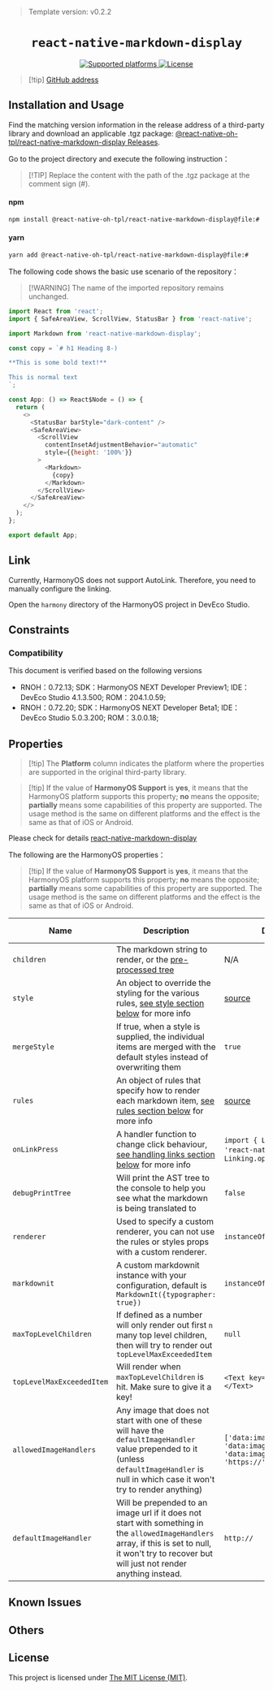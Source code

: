<!-- {% raw %} -->
> Template version: v0.2.2

<p align="center">
  <h1 align="center"> <code>react-native-markdown-display</code> </h1>
</p>
<p align="center">
    <a href="https://github.com/react-native-oh-library/react-native-markdown-display">
        <img src="https://img.shields.io/badge/platforms-android%20|%20ios%20|%20macos%20|%20web%20|%20windows%20|%20harmony%20-lightgrey.svg" alt="Supported platforms" />
    </a>
    <a href="https://github.com/iamacup/react-native-markdown-display/blob/master/LICENSE">
        <img src="https://img.shields.io/badge/license-MIT-green.svg" alt="License" />
    </a>
</p>

> [!tip] [GitHub address](https://github.com/react-native-oh-library/react-native-markdown-display/tree/sig)

## Installation and Usage

Find the matching version information in the release address of a third-party library and download an applicable .tgz package: [@react-native-oh-tpl/react-native-markdown-display Releases](https://github.com/react-native-oh-library/react-native-markdown-display/releases).

Go to the project directory and execute the following instruction：

> [!TIP] Replace the content with the path of the .tgz package at the comment sign (#).

<!-- tabs:start -->

#### **npm**

```bash
npm install @react-native-oh-tpl/react-native-markdown-display@file:#
```

#### **yarn**

```bash
yarn add @react-native-oh-tpl/react-native-markdown-display@file:#
```

<!-- tabs:end -->

The following code shows the basic use scenario of the repository：

> [!WARNING] The name of the imported repository remains unchanged.

```js
import React from 'react';
import { SafeAreaView, ScrollView, StatusBar } from 'react-native';

import Markdown from 'react-native-markdown-display';

const copy = `# h1 Heading 8-)

**This is some bold text!**

This is normal text
`;

const App: () => React$Node = () => {
  return (
    <>
      <StatusBar barStyle="dark-content" />
      <SafeAreaView>
        <ScrollView
          contentInsetAdjustmentBehavior="automatic"
          style={{height: '100%'}}
        >
          <Markdown>
            {copy}
          </Markdown>
        </ScrollView>
      </SafeAreaView>
    </>
  );
};

export default App;
```

## Link

Currently, HarmonyOS does not support AutoLink. Therefore, you need to manually configure the linking.

Open the `harmony` directory of the HarmonyOS project in DevEco Studio.

## Constraints

### Compatibility

This document is verified based on the following versions

- RNOH：0.72.13; SDK：HarmonyOS NEXT Developer Preview1; IDE：DevEco Studio 4.1.3.500; ROM：204.1.0.59;
- RNOH：0.72.20; SDK：HarmonyOS NEXT Developer Beta1; IDE：DevEco Studio 5.0.3.200; ROM：3.0.0.18;

## Properties

> [!tip] The **Platform** column indicates the platform where the properties are supported in the original third-party library.

> [!tip] If the value of **HarmonyOS Support** is **yes**, it means that the HarmonyOS platform supports this property; **no** means the opposite; **partially** means some capabilities of this property are supported. The usage method is the same on different platforms and the effect is the same as that of iOS or Android.


Please check for details [react-native-markdown-display](https://github.com/iamacup/react-native-markdown-display/blob/master/README.md)

The following are the HarmonyOS properties：

> [!tip] If the value of **HarmonyOS Support** is **yes**, it means that the HarmonyOS platform supports this property; **no** means the opposite; **partially** means some capabilities of this property are supported. The usage method is the same on different platforms and the effect is the same as that of iOS or Android.

| Name                      | Description                                                                                                                                                                                           | Default                                                                                                                    | Required | Platform | HarmonyOS Support |
| ------------------------- | ----------------------------------------------------------------------------------------------------------------------------------------------------------------------------------------------------- | -------------------------------------------------------------------------------------------------------------------------- | -------- | -------- | ----------------- |
| `children`                | The markdown string to render, or the [pre-processed tree](https://github.com/react-native-oh-library/react-native-markdown-display/tree/sig#pre-processing)                                          | N/A                                                                                                                        | Yes      | All      | yes               |
| `style`                   | An object to override the styling for the various rules, [see style section below](https://github.com/react-native-oh-library/react-native-markdown-display/tree/sig#rules-and-styles) for more info  | [source](https://github.com/react-native-oh-library/react-native-markdown-display/blob/7.0.2-0.0.1/src/lib/styles.js)      | No       | All      | yes               |
| `mergeStyle`              | If true, when a style is supplied, the individual items are merged with the default styles instead of overwriting them                                                                                | `true`                                                                                                                     | No       | All      | yes               |
| `rules`                   | An object of rules that specify how to render each markdown item, [see rules section below](https://github.com/react-native-oh-library/react-native-markdown-display/tree/sig#rules) for more info    | [source](https://github.com/react-native-oh-library/react-native-markdown-display/blob/7.0.2-0.0.1/src/lib/renderRules.js) | No       | All      | yes               |
| `onLinkPress`             | A handler function to change click behaviour, [see handling links section below](https://github.com/react-native-oh-library/react-native-markdown-display/tree/sig#handling-links) for more info      | `import { Linking } from 'react-native';` and `Linking.openURL(url);`                                                      | No       | All      | yes               |
| `debugPrintTree`          | Will print the AST tree to the console to help you see what the markdown is being translated to                                                                                                       | `false`                                                                                                                    | No       | All      | yes               |
| `renderer`                | Used to specify a custom renderer, you can not use the rules or styles props with a custom renderer.                                                                                                  | `instanceOf(AstRenderer)`                                                                                                  | No       | All      | yes               |
| `markdownit`              | A custom markdownit instance with your configuration, default is `MarkdownIt({typographer: true})`                                                                                                    | `instanceOf(MarkdownIt)`                                                                                                   | No       | All      | yes               |
| `maxTopLevelChildren`     | If defined as a number will only render out first `n` many top level children, then will try to render out `topLevelMaxExceededItem`                                                                  | `null`                                                                                                                     | No       | All      | yes               |
| `topLevelMaxExceededItem` | Will render when `maxTopLevelChildren` is hit. Make sure to give it a key!                                                                                                                            | `<Text key="dotdotdot">...</Text>`                                                                                         | No       | All      | yes               |
| `allowedImageHandlers`    | Any image that does not start with one of these will have the `defaultImageHandler` value prepended to it (unless `defaultImageHandler` is null in which case it won't try to render anything)        | `['data:image/png;base64', 'data:image/gif;base64', 'data:image/jpeg;base64', 'https://', 'http://']`                      | No       | All      | yes               |
| `defaultImageHandler`     | Will be prepended to an image url if it does not start with something in the `allowedImageHandlers` array, if this is set to null, it won't try to recover but will just not render anything instead. | `http://`                                                                                                                  | No       | All      | yes               |

## Known Issues

## Others

## License

This project is licensed under [The MIT License (MIT)](https://github.com/iamacup/react-native-markdown-display/blob/master/LICENSE).

<!-- {% endraw %} -->